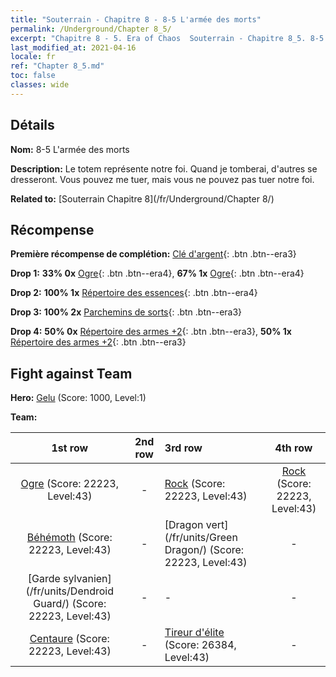 ```yaml
---
title: "Souterrain - Chapitre 8 - 8-5 L'armée des morts"
permalink: /Underground/Chapter 8_5/
excerpt: "Chapitre 8 - 5. Era of Chaos  Souterrain - Chapitre 8_5. 8-5 L'armée des morts"
last_modified_at: 2021-04-16
locale: fr
ref: "Chapter 8_5.md"
toc: false
classes: wide
---
```


## Détails

 **Nom:** 8-5 L'armée des morts

 **Description:** Le totem représente notre foi. Quand je tomberai, d'autres se dresseront. Vous pouvez me tuer, mais vous ne pouvez pas tuer notre foi.

 **Related to:** [Souterrain Chapitre 8](/fr/Underground/Chapter 8/)

## Récompense

 **Première récompense de complétion:** [Clé d'argent](/fr/Items/con_693/){: .btn .btn--era3}

 **Drop 1:** **33% 0x** [Ogre](/fr/Items/unt_220/){: .btn .btn--era4}, **67% 1x** [Ogre](/fr/Items/unt_220/){: .btn .btn--era4}

 **Drop 2:** **100% 1x** [Répertoire des essences](/fr/Items/mat_39/){: .btn .btn--era4}

 **Drop 3:** **100% 2x** [Parchemins de sorts](/fr/Items/con_694/){: .btn .btn--era3}

 **Drop 4:** **50% 0x** [Répertoire des armes +2](/fr/Items/mat_32/){: .btn .btn--era3}, **50% 1x** [Répertoire des armes +2](/fr/Items/mat_32/){: .btn .btn--era3}


## Fight against Team
 **Hero:** [Gelu](/fr/heroes/Gelu/) (Score: 1000, Level:1)

 **Team:**


  | 1st row | 2nd row | 3rd row | 4th row |
  |:----:|:----:|:----|:----:|
  | [Ogre](/fr/units/Ogre/) (Score: 22223, Level:43)  | - | [Rock](/fr/units/Roc/) (Score: 22223, Level:43)  | [Rock](/fr/units/Roc/) (Score: 22223, Level:43)  |
  | [Béhémoth](/fr/units/Behemoth/) (Score: 22223, Level:43)  | - | [Dragon vert](/fr/units/Green Dragon/) (Score: 22223, Level:43)  | - |
  | [Garde sylvanien](/fr/units/Dendroid Guard/) (Score: 22223, Level:43)  | - | - | - |
  | [Centaure](/fr/units/Centaur/) (Score: 22223, Level:43)  | - | [Tireur d'élite](/fr/units/Sharpshooter/) (Score: 26384, Level:43)  | - |


